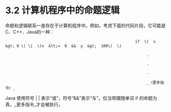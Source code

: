 # 3.2 计算机程序中的命题逻辑

命题和逻辑联系一直存在于计算机程序中。例如，考虑下面的代码片段，它可能是C、C++、Java的一种：

                                                             if  \(  x &gt; 0 \| \|  \(x  &lt;=  0  &&  y  &gt;  100\)  \) 

                                                                  .

                                                                  .

                                                                  .

                                                                  _（更多指令）_

Java 使用符号 \| \| 表示“或”，符号“&&”表示“与”。仅当带跟随单词 if 的命题为真，_更多指令_才会被执行。

